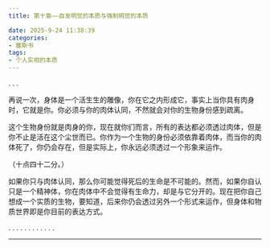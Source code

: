 ```yaml
---
title: 第十章——自发明觉的本质与强制明觉的本质

date: 2025-9-24 11:38:39
categories: 
- 塞斯书
tags:
- 个人实相的本质
---
```


.
.
.

再说一次，身体是一个活生生的雕像，你在它之内形成它，事实上当你具有肉身时，它就是你。你必须与你的肉体认同，不然就会对你的生物身份感到疏离。

这个生物身份就是肉身的你，现在就你们而言，所有的表达都必须透过肉体，但是你不止是活在这个尘世而已。你作为一个生物的身份必须依靠着肉体，而当你的肉体死了，你仍会存在，但是实际上，你永远必须透过一个形象来运作。

（十点四十二分。）

如果你只与肉体认同，那么你可能觉得死后的生命是不可能的。然而，如果你自认只是一个精神体，你在肉体中不会觉得有生命力，却是与它分开的。现在把你自己想成一个实质的生物，要知道，后来你仍会透过另外一个形式来运作，但身体和物质世界即是你目前的表达方式。

.
.
.
.
.
.
.
.
.
.
.
.




---